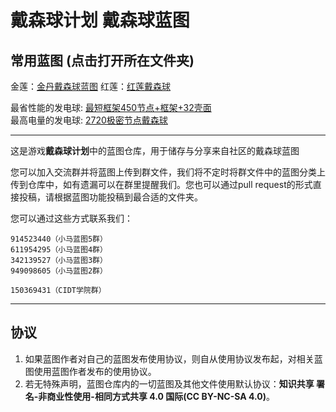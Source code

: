 # 戴森球计划 戴森球蓝图

## 常用蓝图 (点击打开所在文件夹)

金莲：[金丹戴森球蓝图](./观赏向戴森球)
红莲：[红莲戴森球](./观赏向戴森球)

最省性能的发电球: [最短框架450节点+框架+32壳面](./实用向戴森球/(目前最稀)最短框架戴森球)  
最高电量的发电球: [2720极密节点戴森球](./实用向戴森球/(目前最密)2720极密节点戴森球)  

---

这是游戏**戴森球计划**中的蓝图仓库，用于储存与分享来自社区的戴森球蓝图  

您可以加入交流群并将蓝图上传到群文件，我们将不定时将群文件中的蓝图分类上传到仓库中，如有遗漏可以在群里提醒我们。您也可以通过pull request的形式直接投稿，请根据蓝图功能投稿到最合适的文件夹。  

您可以通过这些方式联系我们：  

```text
914523440（小马蓝图5群）
611954295（小马蓝图4群）
342139527（小马蓝图3群）
949098605（小马蓝图2群）

150369431（CIDT学院群）
```

---

## 协议

1. 如果蓝图作者对自己的蓝图发布使用协议，则自从使用协议发布起，对相关蓝图使用蓝图作者发布的使用协议。  
2. 若无特殊声明，蓝图仓库内的一切蓝图及其他文件使用默认协议：**知识共享 署名-非商业性使用-相同方式共享 4.0 国际(CC BY-NC-SA 4.0)**。  
